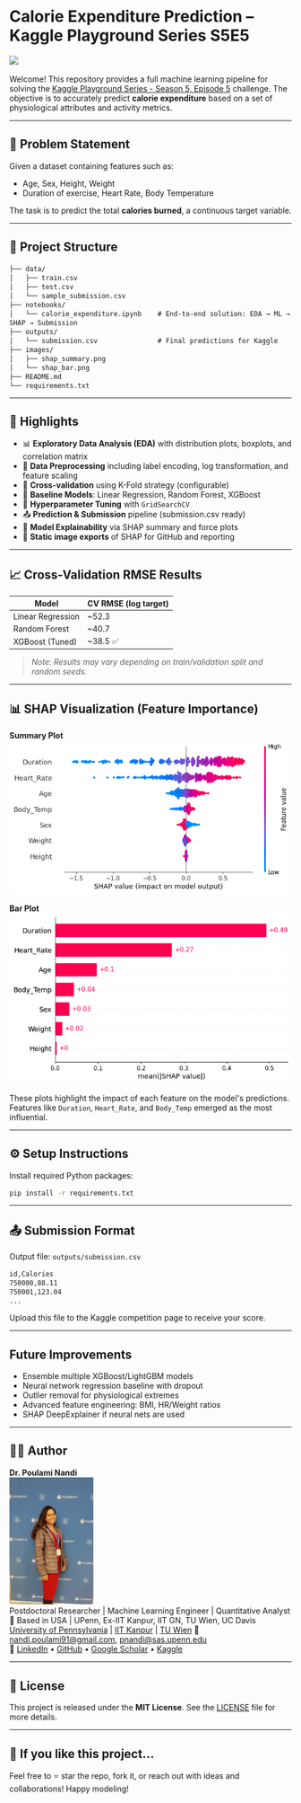 # Calorie Expenditure Prediction – Kaggle Playground Series S5E5

[![](https://raw.githubusercontent.com/Poulami-Nandi/IV_surface_analyzer/main/images/poulami_banner.png)](https://github.com/Poulami-Nandi)

Welcome! This repository provides a full machine learning pipeline for solving the [Kaggle Playground Series - Season 5, Episode 5](https://www.kaggle.com/competitions/playground-series-s5e5) challenge. The objective is to accurately predict **calorie expenditure** based on a set of physiological attributes and activity metrics.

---

## 📌 Problem Statement

Given a dataset containing features such as:
- Age, Sex, Height, Weight
- Duration of exercise, Heart Rate, Body Temperature

The task is to predict the total **calories burned**, a continuous target variable.

---

## 📁 Project Structure

```
├── data/
│   ├── train.csv
│   ├── test.csv
│   └── sample_submission.csv
├── notebooks/
│   └── calorie_expenditure.ipynb    # End-to-end solution: EDA → ML → SHAP → Submission
├── outputs/
│   └── submission.csv               # Final predictions for Kaggle
├── images/
│   ├── shap_summary.png
│   └── shap_bar.png
├── README.md
└── requirements.txt
```

---

## 🚀 Highlights

- 📊 **Exploratory Data Analysis (EDA)** with distribution plots, boxplots, and correlation matrix
- 🧹 **Data Preprocessing** including label encoding, log transformation, and feature scaling
- 🔁 **Cross-validation** using K-Fold strategy (configurable)
- 🔧 **Baseline Models**: Linear Regression, Random Forest, XGBoost
- 🧪 **Hyperparameter Tuning** with `GridSearchCV`
- 📤 **Prediction & Submission** pipeline (submission.csv ready)
- 🧠 **Model Explainability** via SHAP summary and force plots
- 📸 **Static image exports** of SHAP for GitHub and reporting

---

## 📈 Cross-Validation RMSE Results

| Model             | CV RMSE (log target) |
|------------------|----------------------|
| Linear Regression| ~52.3                |
| Random Forest    | ~40.7                |
| XGBoost (Tuned)  | ~38.5 ✅             |

> *Note: Results may vary depending on train/validation split and random seeds.*

---

## 📊 SHAP Visualization (Feature Importance)

**Summary Plot**  
![SHAP Summary](images/shap_summary.png)

**Bar Plot**  
![SHAP Bar](images/shap_bar.png)

These plots highlight the impact of each feature on the model's predictions. Features like `Duration`, `Heart_Rate`, and `Body_Temp` emerged as the most influential.

---

## ⚙️ Setup Instructions

Install required Python packages:

```bash
pip install -r requirements.txt
```

---

## 📤 Submission Format

Output file: `outputs/submission.csv`

```
id,Calories
750000,88.11
750001,123.04
...
```

Upload this file to the Kaggle competition page to receive your score.

---

## Future Improvements

- Ensemble multiple XGBoost/LightGBM models
- Neural network regression baseline with dropout
- Outlier removal for physiological extremes
- Advanced feature engineering: BMI, HR/Weight ratios
- SHAP DeepExplainer if neural nets are used

---

## 👩‍💻 Author

**Dr. Poulami Nandi**  
<img src="https://github.com/Poulami-Nandi/IV_surface_analyzer/raw/main/images/own/own_image.jpg" alt="Profile" width="150"/>   
Postdoctoral Researcher | Machine Learning Engineer | Quantitative Analyst  
📍 Based in USA | UPenn, Ex-IIT Kanpur, IIT GN, TU Wien, UC Davis  
[University of Pennsylvania](https://live-sas-physics.pantheon.sas.upenn.edu/people/poulami-nandi) | [IIT Kanpur](https://www.iitk.ac.in/) | [TU Wien](http://www.itp.tuwien.ac.at/CPT/index.htm?date=201838&cats=xbrbknmztwd)
📧 [nandi.poulami91@gmail.com](mailto:nandi.poulami91@gmail.com), [pnandi@sas.upenn.edu](mailto:pnandi@sas.upenn.edu)  
🔗 [LinkedIn](https://www.linkedin.com/in/poulami-nandi-a8a12917b/) • [GitHub](https://github.com/Poulami-Nandi) • [Google Scholar](https://scholar.google.co.in/citations?user=bOYJeAYAAAAJ&hl=en) • [Kaggle](https://www.kaggle.com/poulaminandi91) 

---

## 📜 License

This project is released under the **MIT License**. See the [LICENSE](LICENSE) file for more details.

---

## 🌟 If you like this project...

Feel free to ⭐ star the repo, fork it, or reach out with ideas and collaborations! Happy modeling!
